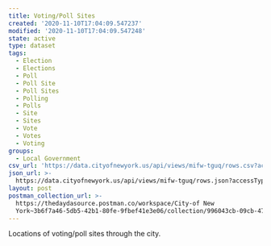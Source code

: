 ```yaml
---
title: Voting/Poll Sites
created: '2020-11-10T17:04:09.547237'
modified: '2020-11-10T17:04:09.547248'
state: active
type: dataset
tags:
  - Election
  - Elections
  - Poll
  - Poll Site
  - Poll Sites
  - Polling
  - Polls
  - Site
  - Sites
  - Vote
  - Votes
  - Voting
groups:
  - Local Government
csv_url: 'https://data.cityofnewyork.us/api/views/mifw-tguq/rows.csv?accessType=DOWNLOAD'
json_url: >-
  https://data.cityofnewyork.us/api/views/mifw-tguq/rows.json?accessType=DOWNLOAD
layout: post
postman_collection_url: >-
  https://thedaydasource.postman.co/workspace/City-of New
  York~3b6f7a46-5db5-42b1-80fe-9fbef41e3e06/collection/996043cb-09cb-47e9-872c-bfe45f85100c
---
```

Locations of voting/poll sites through the city.
